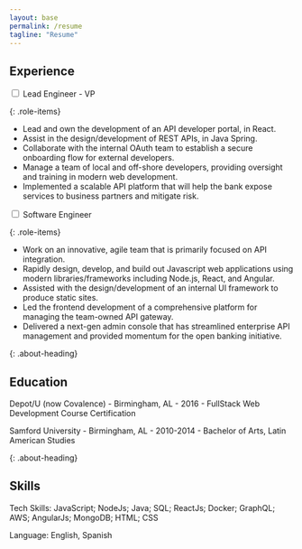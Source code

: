 ```yaml
---
layout: base
permalink: /resume
tagline: "Resume"
---
```


## Experience
<div class="role">
<input type="checkbox" class="dropdown-toggle" id="bofa1" />
<label for="bofa1" class="role-label">Lead Engineer - VP</label>
<div class="role-description" markdown="1">

{: .role-items}
+ Lead and own the development of an API developer portal, in React.
+ Assist in the design/development of REST APIs, in Java Spring.
+ Collaborate with the internal OAuth team to establish a secure onboarding flow for external developers.
+ Manage a team of local and off-shore developers, providing oversight and training in modern web development.
+ Implemented a scalable API platform that will help the bank expose services to business partners and mitigate risk.

</div>
</div>

<div class="role">
<input type="checkbox" class="dropdown-toggle" id="bofa2" />
<label for="bofa2" class="role-label">Software Engineer</label>
<div class="role-description" markdown="1">

{: .role-items}
+ Work on an innovative, agile team that is primarily focused on API integration.
+ Rapidly design, develop, and build out Javascript web applications using modern libraries/frameworks including Node.js,
React, and Angular.
+ Assisted with the design/development of an internal UI framework to produce static sites.
+ Led the frontend development of a comprehensive platform for managing the team-owned API gateway.
+ Delivered a next-gen admin console that has streamlined enterprise API management and provided momentum for the open
banking initiative.

</div>
</div>




{: .about-heading}
## Education
Depot/U (now Covalence) - Birmingham, AL - 2016 - FullStack Web Development Course Certification 

Samford University - Birmingham, AL - 2010-2014 - Bachelor of Arts, Latin American Studies

{: .about-heading}
## Skills
Tech Skills:	JavaScript; NodeJs; Java; SQL; ReactJs; Docker; GraphQL; AWS; AngularJs; MongoDB; HTML; CSS

Language:	English, Spanish